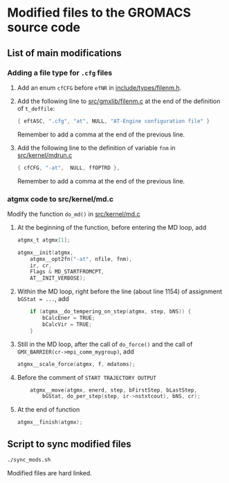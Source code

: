 # Modified files to the GROMACS source code

## List of main modifications

### Adding a file type for `.cfg` files

1. Add an enum `cfCFG` before `efNR` in [include/types/filenm.h](include/types/filenm.h).

2. Add the following line to [src/gmxlib/filenm.c](src/gmxlib/filenm.c)
   at the end of the definition of `t_deffile`:

    ```C
    { eftASC, ".cfg", "at", NULL, "AT-Engine configuration file" }
    ```

    Remember to add a comma at the end of the previous line.

3. Add the following line to the definition of variable `fnm` in [src/kernel/mdrun.c](src/kernel/mdrun.c)

    ```C
    { cfCFG, "-at",  NULL, ffOPTRD },
    ```

    Remember to add a comma at the end of the previous line.

### atgmx code to src/kernel/md.c

Modify the function `do_md()` in [src/kernel/md.c](src/kernel/md.c)

1. At the beginning of the function, before entering the MD loop, add

    ```C
    atgmx_t atgmx[1];

    atgmx__init(atgmx,
        atgmx__opt2fn("-at", nfile, fnm),
        ir, cr,
        Flags & MD_STARTFROMCPT,
        AT__INIT_VERBOSE);
    ```

2. Within the MD loop, right before the line (about line 1154) of assignment `bGStat = ...`, add

    ```C
        if (atgmx__do_tempering_on_step(atgmx, step, bNS)) {
            bCalcEner = TRUE;
            bCalcVir = TRUE;
        }
    ```

3. Still in the MD loop, after the call of `do_force()` and the call of `GMX_BARRIER(cr->mpi_comm_mygroup)`, add

    ```C
    atgmx__scale_force(atgmx, f, mdatoms);
    ```

4. Before the comment of `START TRAJECTORY OUTPUT`

    ```C
        atgmx__move(atgmx, enerd, step, bFirstStep, bLastStep,
            bGStat, do_per_step(step, ir->nstxtcout), bNS, cr);
    ```

5. At the end of function

    ```C
    atgmx__finish(atgmx);
    ```

## Script to sync modified files

```sh
./sync_mods.sh
```

Modified files are hard linked.
